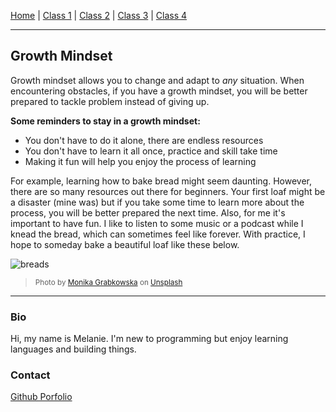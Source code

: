 [Home](README.md) | [Class 1](class1.md) | [Class 2](class2.md) | [Class 3](class3.md) | [Class 4](class4.md)

---

## Growth Mindset
Growth mindset allows you to change and adapt to *any* situation. When encountering obstacles, if you have a growth mindset, you will be better prepared to tackle problem instead of giving up. 

**Some reminders to stay in a growth mindset:**
- You don't have to do it alone, there are endless resources
- You don't have to learn it all once, practice and skill take time
- Making it fun will help you enjoy the process of learning


For example, learning how to bake bread might seem daunting. However, there are so many resources out there for beginners. Your first loaf might be a disaster (mine was) but if you take some time to learn more about the process, you will be better prepared the next time. Also, for me it's important to have fun. I like to listen to some music or a podcast while I knead the bread, which can sometimes feel like forever. With practice, I hope to someday bake a beautiful loaf like these below.

![breads](https://user-images.githubusercontent.com/117950255/201762210-637c878a-ea54-4ce7-ab74-1195d8db5d2c.jpg)

><sub>Photo by <a href="https://unsplash.com/@moniqa?utm_source=unsplash&utm_medium=referral&utm_content=creditCopyText">Monika Grabkowska</a> on <a href="https://unsplash.com/?utm_source=unsplash&utm_medium=referral&utm_content=creditCopyText">Unsplash</a></sub>

---

### Bio
Hi, my name is Melanie. I'm new to programming but enjoy learning languages and building things.

### Contact

[Github Porfolio](https://github.com/melanie-johnston)
